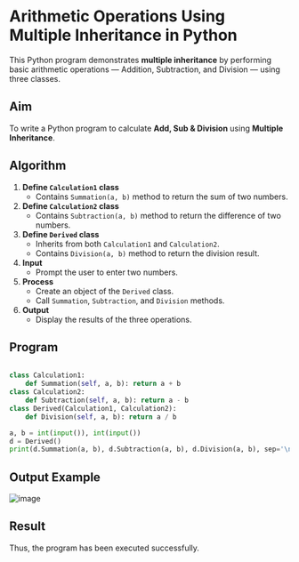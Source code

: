 # Arithmetic Operations Using Multiple Inheritance in Python

This Python program demonstrates **multiple inheritance** by performing basic arithmetic operations — Addition, Subtraction, and Division — using three classes.

##  Aim

To write a Python program to calculate **Add, Sub & Division** using **Multiple Inheritance**.

##  Algorithm

1. **Define `Calculation1` class**
   - Contains `Summation(a, b)` method to return the sum of two numbers.
2. **Define `Calculation2` class**
   - Contains `Subtraction(a, b)` method to return the difference of two numbers.
3. **Define `Derived` class**
   - Inherits from both `Calculation1` and `Calculation2`.
   - Contains `Division(a, b)` method to return the division result.
4. **Input**
   - Prompt the user to enter two numbers.
5. **Process**
   - Create an object of the `Derived` class.
   - Call `Summation`, `Subtraction`, and `Division` methods.
6. **Output**
   - Display the results of the three operations.

##  Program 

``` python

class Calculation1:  
    def Summation(self, a, b): return a + b  
class Calculation2:  
    def Subtraction(self, a, b): return a - b  
class Derived(Calculation1, Calculation2):  
    def Division(self, a, b): return a / b  

a, b = int(input()), int(input())  
d = Derived()  
print(d.Summation(a, b), d.Subtraction(a, b), d.Division(a, b), sep='\n')

```
## Output Example

![image](https://github.com/user-attachments/assets/af963173-f480-495a-ae8c-55bbf5dec226)

## Result

Thus, the program has been executed successfully.

